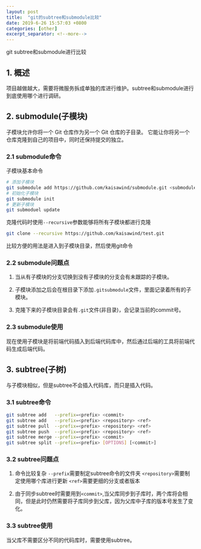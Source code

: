 ```yaml
---
layout: post
title:  "git的subtree和submodule比较"
date: 2019-6-26 15:57:03 +0800
categories: [other]
excerpt_separator: <!--more-->
---
```

git subtree和submodule进行比较
<!--more-->

## 1. 概述

项目越做越大，需要将微服务拆成单独的库进行维护。subtree和submodule进行到底使用哪个进行调研。

## 2. submodule(子模块)

子模块允许你将一个 Git 仓库作为另一个 Git 仓库的子目录。 它能让你将另一个仓库克隆到自己的项目中，同时还保持提交的独立。

### 2.1 submodule命令

子模块基本命令

```bash
# 添加子模块
git submodule add https://github.com/kaisawind/submodule.git <submodule name>
# 初始化子模块
git submodule init
# 更新子模块
git submoduel update
```

克隆代码时使用`--recursive`参数能够将所有子模块都进行克隆

```bash
git clone --recursive https://github.com/kaisawind/test.git
```

比较方便的用法是进入到子模块目录，然后使用git命令

### 2.2 submodule问题点

1. 当从有子模块的分支切换到没有子模块的分支会有未跟踪的子模块。

2. 子模块添加之后会在根目录下添加`.gitsubmodule`文件，里面记录着所有的子模块。

3. 克隆下来的子模块目录会有`.git`文件(非目录)，会记录当前的commit号。

### 2.3 submodule使用

现在使用子模块是将前端代码插入到后端代码库中，然后通过后端的工具将前端代码生成后端代码。

## 3. subtree(子树)

与子模块相似，但是subtree不会插入代码库，而只是插入代码。

### 3.1 subtree命令

```bash
git subtree add   --prefix=<prefix> <commit>
git subtree add   --prefix=<prefix> <repository> <ref>
git subtree pull  --prefix=<prefix> <repository> <ref>
git subtree push  --prefix=<prefix> <repository> <ref>
git subtree merge --prefix=<prefix> <commit>
git subtree split --prefix=<prefix> [OPTIONS] [<commit>]
```

### 3.2 subtree问题点

1. 命令比较复杂
    `--prefix`需要制定subtree命令的文件夹
    `<repository>`需要制定使用哪个库进行更新
    `<ref>`需要更细的分支或者版本

2. 由于同步subtree时需要用到`<commit>`,当父库同步到子库时，两个库将会相同，但是此时仍然需要将子库同步到父库，因为父库中子库的版本号发生了变化。

### 3.3 subtree使用

当父库不需要区分不同的代码库时，需要使用subtree。